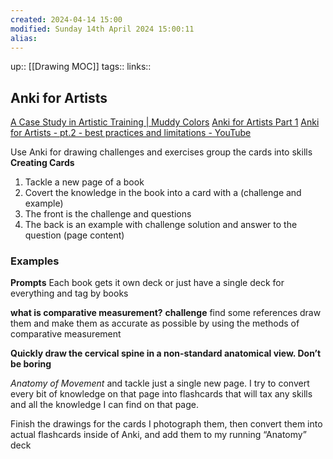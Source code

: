 ```yaml
---
created: 2024-04-14 15:00 
modified: Sunday 14th April 2024 15:00:11
alias: 
---
```

up::  [[Drawing MOC]]
tags:: 
links::
## Anki for Artists

[A Case Study in Artistic Training | Muddy Colors](https://www.muddycolors.com/2020/06/a-case-study-in-artistic-training-methods/)
[Anki for Artists Part 1](https://www.youtube.com/watch?v=J_j3BunQ6AQ)
[Anki for Artists - pt.2 - best practices and limitations - YouTube](https://www.youtube.com/watch?v=4MF5LWwTPTk)


Use Anki for drawing challenges and exercises group the cards into skills
**Creating Cards**
1. Tackle a new page of a book
2. Covert the knowledge in the book into a card with a (challenge and example)
3. The front is the challenge and questions
4. The back is an example with challenge solution and answer to the question (page content)


### Examples
**Prompts**
Each book gets it own deck or just have a single deck for everything and tag by books

**what is comparative measurement?**
**challenge**
find some references
draw them and make them as accurate as possible by using the methods of comparative measurement

**Quickly draw the cervical spine in a non-standard anatomical view. Don’t be boring**

_Anatomy of Movement_ and tackle just a single new page. I try to convert every bit of knowledge on that page into flashcards that will tax any skills and all the knowledge I can find on that page.

Finish the drawings for the cards I photograph them, then convert them into actual flashcards inside of Anki, and add them to my running “Anatomy” deck